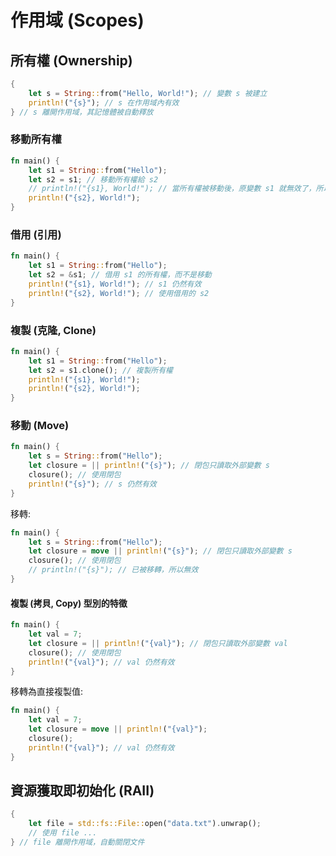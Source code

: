 # 作用域 (Scopes)

## 所有權 (Ownership)

```rs
{
    let s = String::from("Hello, World!"); // 變數 s 被建立
    println!("{s}"); // s 在作用域內有效
} // s 離開作用域，其記憶體被自動釋放
```

### 移動所有權

```rs
fn main() {
    let s1 = String::from("Hello");
    let s2 = s1; // 移動所有權給 s2
    // println!("{s1}, World!"); // 當所有權被移動後，原變數 s1 就無效了，所以不能再使用它。
    println!("{s2}, World!");
}
```

### 借用 (引用)

```rs
fn main() {
    let s1 = String::from("Hello");
    let s2 = &s1; // 借用 s1 的所有權，而不是移動
    println!("{s1}, World!"); // s1 仍然有效
    println!("{s2}, World!"); // 使用借用的 s2
}
```

### 複製 (克隆, Clone)

```rs
fn main() {
    let s1 = String::from("Hello");
    let s2 = s1.clone(); // 複製所有權
    println!("{s1}, World!");
    println!("{s2}, World!");
}
```

### 移動 (Move)

```rs
fn main() {
    let s = String::from("Hello");
    let closure = || println!("{s}"); // 閉包只讀取外部變數 s
    closure(); // 使用閉包
    println!("{s}"); // s 仍然有效
}
```

移轉:

```rs
fn main() {
    let s = String::from("Hello");
    let closure = move || println!("{s}"); // 閉包只讀取外部變數 s
    closure(); // 使用閉包
    // println!("{s}"); // 已被移轉，所以無效
}
```

#### 複製 (拷貝, Copy) 型別的特徵

```rs
fn main() {
    let val = 7;
    let closure = || println!("{val}"); // 閉包只讀取外部變數 val
    closure(); // 使用閉包
    println!("{val}"); // val 仍然有效
}
```

移轉為直接複製值:

```rs
fn main() {
    let val = 7;
    let closure = move || println!("{val}");
    closure();
    println!("{val}"); // val 仍然有效
}
```

## 資源獲取即初始化 (RAII)

```rs
{
    let file = std::fs::File::open("data.txt").unwrap();
    // 使用 file ...
} // file 離開作用域，自動關閉文件
```
